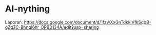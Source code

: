 # AI-nything

Laporan: https://docs.google.com/document/d/1fzwXxGnTdkkiVfkSqpB-gZqZC-Bhnql6hr_OPB0134A/edit?usp=sharing
